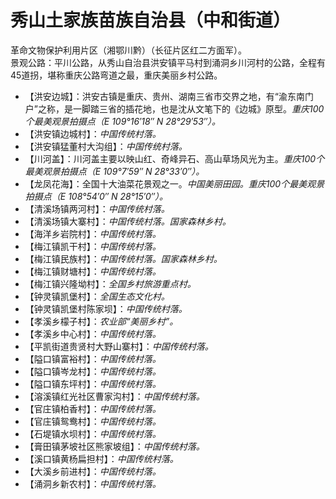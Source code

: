# 秀山土家族苗族自治县（中和街道）
革命文物保护利用片区（湘鄂川黔）（长征片区红二方面军）。  
景观公路：平川公路，从秀山自治县洪安镇平马村到涌洞乡川河村的公路，全程有45道拐，堪称重庆公路弯道之最，重庆美丽乡村公路。  
* 【洪安边城】：洪安古镇是重庆、贵州、湖南三省市交界之地，有“渝东南门户”之称，是一脚踏三省的插花地，也是沈从文笔下的《边城》原型。*重庆100个最美观景拍摄点（E 109°16′18″ N 28°29′53″）。*
* 【洪安镇边城村】：*中国传统村落。*
* 【洪安镇猛董村大沟组】：*中国传统村落。*
* 【川河盖】：川河盖主要以映山红、奇峰异石、高山草场风光为主。*重庆100个最美观景拍摄点（E 109°7′59″ N 28°33′0″）。*
* 【龙凤花海】：全国十大油菜花景观之一。*中国美丽田园。重庆100个最美观景拍摄点（E 108°54′0″ N 28°15′0″）。*
* 【清溪场镇两河村】：*中国传统村落。*
* 【清溪场镇大寨村】：*中国传统村落。国家森林乡村。*
* 【海洋乡岩院村】：*中国传统村落。*
* 【梅江镇凯干村】：*中国传统村落。*
* 【梅江镇民族村】：*中国传统村落。国家森林乡村。*
* 【梅江镇财塘村】：*中国传统村落。*
* 【梅江镇兴隆坳村】：*全国乡村旅游重点村。*    
* 【钟灵镇凯堡村】：*全国生态文化村。*
* 【钟灵镇凯堡村陈家坝】：*中国传统村落。*
* 【孝溪乡檬子村】：*农业部“美丽乡村”。*
* 【孝溪乡中心村】：*中国传统村落。*
* 【平凯街道贵贤村大野山寨村】：*中国传统村落。*
* 【隘口镇富裕村】：*中国传统村落。*
* 【隘口镇岑龙村】：*中国传统村落。*
* 【隘口镇东坪村】：*中国传统村落。*
* 【溶溪镇红光社区曹家沟村】：*中国传统村落。*
* 【官庄镇柏香村】：*中国传统村落。*
* 【官庄镇鸳鸯村】：*中国传统村落。*
* 【石堤镇水坝村】：*中国传统村落。*
* 【膏田镇茅坡社区熊家坡组】：*中国传统村落。*
* 【溪口镇黄杨扁担村】：*中国传统村落。*
* 【大溪乡前进村】：*中国传统村落。*
* 【涌洞乡新农村】：*中国传统村落。*